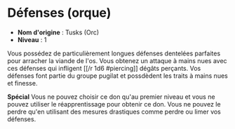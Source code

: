 # Défenses (orque)

 * **Nom d'origine** : Tusks (Orc)
 * **Niveau** : 1


<p>Vous possédez de particulièrement longues défenses dentelées parfaites pour arracher la viande de l'os. Vous obtenez un attaque à mains nues avec ces défenses qui infligent  [[/r 1d6 #piercing]] dégâts perçants. Vos défenses font partie du groupe pugilat et possdèdent les traits à mains nues et finesse.</p>
<p><strong>Spécial</strong> Vous ne pouvez choisir ce don qu'au premier niveau et vous ne pouvez utiliser le réapprentissage pour obtenir ce don. Vous ne pouvez le perdre qu'en utilisant des mesures drastiques comme perdre ou limer vos défenses.</p>